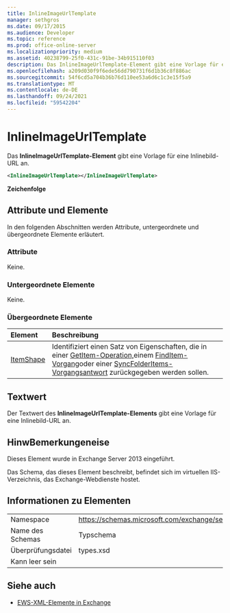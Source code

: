 ```yaml
---
title: InlineImageUrlTemplate
manager: sethgros
ms.date: 09/17/2015
ms.audience: Developer
ms.topic: reference
ms.prod: office-online-server
ms.localizationpriority: medium
ms.assetid: 40238799-25f0-431c-91be-34b915110f03
description: Das InlineImageUrlTemplate-Element gibt eine Vorlage für eine Inlinebild-URL an.
ms.openlocfilehash: a209d030f9f6ede56dd790731f6d1b36c8f886ac
ms.sourcegitcommit: 54f6cd5a704b36b76d110ee53a6d6c1c3e15f5a9
ms.translationtype: MT
ms.contentlocale: de-DE
ms.lasthandoff: 09/24/2021
ms.locfileid: "59542204"
---
```

# <a name="inlineimageurltemplate"></a>InlineImageUrlTemplate

Das **InlineImageUrlTemplate-Element** gibt eine Vorlage für eine Inlinebild-URL an. 
  
```XML
<InlineImageUrlTemplate></InlineImageUrlTemplate>
```

 **Zeichenfolge**
## <a name="attributes-and-elements"></a>Attribute und Elemente

In den folgenden Abschnitten werden Attribute, untergeordnete und übergeordnete Elemente erläutert.
  
### <a name="attributes"></a>Attribute

Keine.
  
### <a name="child-elements"></a>Untergeordnete Elemente

Keine.
  
### <a name="parent-elements"></a>Übergeordnete Elemente

|**Element**|**Beschreibung**|
|:-----|:-----|
|[ItemShape](itemshape.md) <br/> |Identifiziert einen Satz von Eigenschaften, die in einer [GetItem-Operation,](getitem-operation.md)einem [FindItem-Vorgang](finditem-operation.md)oder einer [SyncFolderItems-Vorgangsantwort](syncfolderitems-operation.md) zurückgegeben werden sollen.  <br/> |
   
## <a name="text-value"></a>Textwert

Der Textwert des **InlineImageUrlTemplate-Elements** gibt eine Vorlage für eine Inlinebild-URL an. 
  
## <a name="remarks"></a>HinwBemerkungeneise

Dieses Element wurde in Exchange Server 2013 eingeführt.
  
Das Schema, das dieses Element beschreibt, befindet sich im virtuellen IIS-Verzeichnis, das Exchange-Webdienste hostet.
  
## <a name="element-information"></a>Informationen zu Elementen

|||
|:-----|:-----|
|Namespace  <br/> |https://schemas.microsoft.com/exchange/services/2006/types  <br/> |
|Name des Schemas  <br/> |Typschema  <br/> |
|Überprüfungsdatei  <br/> |types.xsd  <br/> |
|Kann leer sein  <br/> ||
   
## <a name="see-also"></a>Siehe auch



- [EWS-XML-Elemente in Exchange](ews-xml-elements-in-exchange.md)


